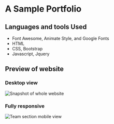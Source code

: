 # A Sample Portfolio

## Languages and tools Used

- Font Awesome, Animate Style, and Google Fonts
- HTML
- CSS, Bootstrap
- Javascript, Jquery

## Preview of website

### Desktop view

<img align="center" alt="Snapshot of whole website" href="https://github.com/RaheemAmer/Green-Lantern-Agency/blob/main/Assets/Snapshots/Green%20Lantern%20Agency%20Website.png">


### Fully responsive

<img align="center" alt="Team section mobile view" href="https://github.com/RaheemAmer/Green-Lantern-Agency/blob/main/Assets/Snapshots/team%20page.png?raw=true">


